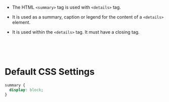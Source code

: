 - The HTML `<summary>` tag is used with `<details>` tag.

- It is used as a summary, caption or legend for the content of a `<details>` element.

- It is used within the `<details>` tag. It must have a closing tag.

&nbsp;

&nbsp;

# Default CSS Settings

```css
summary {
  display: block;
}
```

